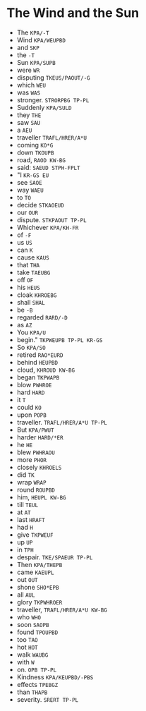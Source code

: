 # The Wind and the Sun

* The `KPA/-T`
* Wind `KPA/WEUPBD`
* and `SKP`
* the `-T`
* Sun `KPA/SUPB`
* were `WR`
* disputing `TKEUS/PAOUT/-G`
* which `WEU`
* was `WAS`
* stronger. `STRORPBG TP-PL`
* Suddenly `KPA/SULD`
* they `THE`
* saw `SAU`
* a `AEU`
* traveller `TRAFL/HRER/A*U`
* coming `KO*G`
* down `TKOUPB`
* road, `RAOD KW-BG`
* said: `SAEUD STPH-FPLT`
* "I `KR-GS EU`
* see `SAOE`
* way `WAEU`
* to `TO`
* decide `STKAOEUD`
* our `OUR`
* dispute. `STKPAOUT TP-PL`
* Whichever `KPA/KH-FR`
* of `-F`
* us `US`
* can `K`
* cause `KAUS`
* that `THA`
* take `TAEUBG`
* off `OF`
* his `HEUS`
* cloak `KHROEBG`
* shall `SHAL`
* be `-B`
* regarded `RARD/-D`
* as `AZ`
* You `KPA/U`
* begin." `TKPWEUPB TP-PL KR-GS`
* So `KPA/SO`
* retired `RAO*EURD`
* behind `HEUPBD`
* cloud, `KHROUD KW-BG`
* began `TKPWAPB`
* blow `PWHROE`
* hard `HARD`
* it `T`
* could `KO`
* upon `POPB`
* traveller. `TRAFL/HRER/A*U TP-PL`
* But `KPA/PWUT`
* harder `HARD/*ER`
* he `HE`
* blew `PWHRAOU`
* more `PHOR`
* closely `KHROELS`
* did `TK`
* wrap `WRAP`
* round `ROUPBD`
* him, `HEUPL KW-BG`
* till `TEUL`
* at `AT`
* last `HRAFT`
* had `H`
* give `TKPWEUF`
* up `UP`
* in `TPH`
* despair. `TKE/SPAEUR TP-PL`
* Then `KPA/THEPB`
* came `KAEUPL`
* out `OUT`
* shone `SHO*EPB`
* all `AUL`
* glory `TKPWHROER`
* traveller, `TRAFL/HRER/A*U KW-BG`
* who `WHO`
* soon `SAOPB`
* found `TPOUPBD`
* too `TAO`
* hot `HOT`
* walk `WAUBG`
* with `W`
* on. `OPB TP-PL`
* Kindness `KPA/KEUPBD/-PBS`
* effects `TPEBGZ`
* than `THAPB`
* severity. `SRERT TP-PL`
